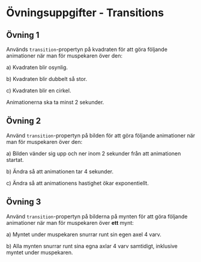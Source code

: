 # Övningsuppgifter - Transitions

## Övning 1
Används `transition`-propertyn på kvadraten för att göra följande animationer när man för muspekaren över den:

a) Kvadraten blir osynlig.

b) Kvadraten blir dubbelt så stor.

c) Kvadraten blir en cirkel.

Animationerna ska ta minst 2 sekunder.

## Övning 2
Använd `transition`-propertyn på bilden för att göra följande animationer när man för muspekaren över den:

a) Bilden vänder sig upp och ner inom 2 sekunder från att animationen startat.

b) Ändra så att animationen tar 4 sekunder.

c) Ändra så att animationens hastighet ökar exponentiellt.

## Övning 3
Använd `transition`-propertyn på bilderna på mynten för att göra följande animationer när man för muspekaren över __ett__ mynt:

a) Myntet under muspekaren snurrar runt sin egen axel 4 varv.

b) Alla mynten snurrar runt sina egna axlar 4 varv samtidigt, inklusive myntet under muspekaren.
